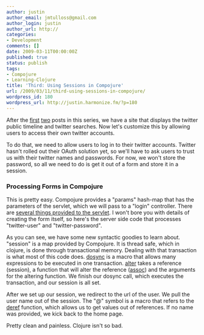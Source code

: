 ```yaml
---
author: justin
author_email: jmtulloss@gmail.com
author_login: justin
author_url: http://
categories:
- Development
comments: []
date: 2009-03-11T00:00:00Z
published: true
status: publish
tags:
- Compojure
- Learning-Clojure
title: 'Third: Using Sessions in Compojure'
url: /2009/03/11/third-using-sessions-in-compojure/
wordpress_id: 180
wordpress_url: http://justin.harmonize.fm/?p=180
---
```


After the <a href="http://justin.harmonize.fm/index.php/2009/03/first-stab-at-learning-clojure/">first</a> <a href="http://justin.harmonize.fm/index.php/2009/03/second-templates-http-and-json-parsing-in-clojure/">two</a> posts in this series, we have a site that displays the twitter public timeline and twitter searches. Now let's customize this by allowing users to access their own twitter accounts.

To do that, we need to allow users to log in to their twitter accounts. Twitter hasn't rolled out their OAuth solution yet, so we'll have to ask users to trust us with their twitter names and passwords. For now, we won't store the password, so all we need to do is get it out of a form and store it in a session.

<h3>Processing Forms in Compojure</h3>
This is pretty easy. Compojure provides a "params" hash-map that has the parameters of the servlet, which we will pass to a "login" controller. There are <a href="http://en.wikibooks.org/wiki/Compojure/Core_Libraries#Servlet_Bindings">several things provided to the servlet</a>. I won't bore you with details of creating the form itself, so here's the server side code that processes "twitter-user" and "twitter-password". 

<script src="http://gist.github.com/77913.js"></script>

As you can see, we have some new syntactic goodies to learn about. "session" is a map provided by Compojure. It is thread safe, which in clojure, is done through transactional memory. Dealing with that transaction is what most of this code does. <a href="http://clojure.org/api#dosync">dosync</a> is a macro that allows many expressions to be executed in one transaction. <a href="http://clojure.org/api#alter">alter</a> takes a reference (session), a function that will alter the reference (<a href="http://clojure.org/api#assoc">assoc</a>) and the arguments for the altering function. We finish our dosync call, which executes the transaction, and our session is all set.

After we set up our session, we redirect to the url of the user. We pull the user name out of the session. The "@" symbol is a macro that refers to the <a href="http://clojure.org/api#assoc">deref</a> function, which allows us to get values out of references. If no name was provided, we kick back to the home page.

Pretty clean and painless. Clojure isn't so bad.
